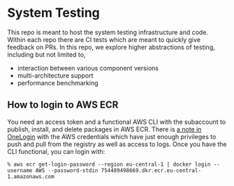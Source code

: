 # System Testing

This repo is meant to host the system testing infrastructure and code. Within each repo there are CI tests which are meant to quickly give feedback on PRs. In this repo, we explore higher abstractions of testing, including but not limited to,
- interaction between various component versions
- multi-architecture support
- performance benchmarking

## How to login to AWS ECR
You need an access token and a functional AWS CLI with the subaccount to publish, install, and delete packages in AWS ECR. There is [a note in OneLogin](https://tyk.onelogin.com/notes/108502) with the AWS credentials which have just enough privileges to push and pull from the registry as well as access to logs. Once you have the CLI functional, you can login with:

``` shellsession
% aws ecr get-login-password --region eu-central-1 | docker login --username AWS --password-stdin 754489498669.dkr.ecr.eu-central-1.amazonaws.com
```
